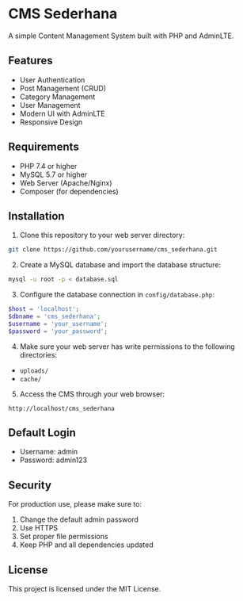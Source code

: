 # CMS Sederhana

A simple Content Management System built with PHP and AdminLTE.

## Features

- User Authentication
- Post Management (CRUD)
- Category Management
- User Management
- Modern UI with AdminLTE
- Responsive Design

## Requirements

- PHP 7.4 or higher
- MySQL 5.7 or higher
- Web Server (Apache/Nginx)
- Composer (for dependencies)

## Installation

1. Clone this repository to your web server directory:
```bash
git clone https://github.com/yourusername/cms_sederhana.git
```

2. Create a MySQL database and import the database structure:
```bash
mysql -u root -p < database.sql
```

3. Configure the database connection in `config/database.php`:
```php
$host = 'localhost';
$dbname = 'cms_sederhana';
$username = 'your_username';
$password = 'your_password';
```

4. Make sure your web server has write permissions to the following directories:
- `uploads/`
- `cache/`

5. Access the CMS through your web browser:
```
http://localhost/cms_sederhana
```

## Default Login

- Username: admin
- Password: admin123

## Security

For production use, please make sure to:
1. Change the default admin password
2. Use HTTPS
3. Set proper file permissions
4. Keep PHP and all dependencies updated

## License

This project is licensed under the MIT License. 
